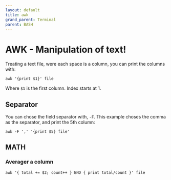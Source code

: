 ```yaml
---
layout: default
title: awk
grand_parent: Terminal
parent: BASH
---
```


# AWK - Manipulation of text!

Treating a text file, were each space is a column, you can print the columns with:

```
awk '{print $1}' file
```

Where `$1` is the first column. Index starts at 1.

## Separator

You can chose the field separator with, `-F`. This example choses the comma as the separator, and print the 5th column:

```
awk -F ',' '{print $5} file'
```

## MATH

### Averager a column

```
awk '{ total += $2; count++ } END { print total/count }' file
```
